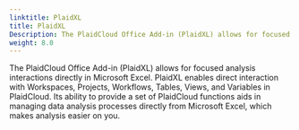 ```yaml
---
linktitle: PlaidXL
title: PlaidXL
Description: The PlaidCloud Office Add-in (PlaidXL) allows for focused analysis interactions directly in Microsoft Excel. PlaidXL enables direct interaction with Workspaces, Projects, Workflows, Tables, Views, and Variables in PlaidCloud. Its ability to provide a set of PlaidCloud functions aids in managing data analysis processes directly from Microsoft Excel.
weight: 8.0
---
```


The PlaidCloud Office Add-in (PlaidXL) allows for focused analysis interactions directly in Microsoft Excel. 
PlaidXL enables direct interaction with Workspaces, Projects, Workflows, Tables, Views, and Variables in PlaidCloud. 
Its ability to provide a set of PlaidCloud functions aids in managing data analysis processes directly from 
Microsoft Excel, which makes analysis easier on you.